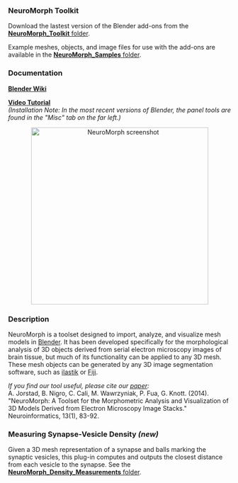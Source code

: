 ### NeuroMorph Toolkit

Download the lastest version of the Blender add-ons from the [**NeuroMorph_Toolkit** folder](https://github.com/ajorstad/NeuroMorph/raw/master/NeuroMorph_Toolkit).

Example meshes, objects, and image files for use with the add-ons are available in the [**NeuroMorph_Samples** folder](https://github.com/ajorstad/NeuroMorph/raw/master/NeuroMorph_Samples).


### Documentation
[**Blender Wiki**](http://wiki.blender.org/index.php/Extensions:2.6/Py/Scripts/Neuro_tool)

[**Video Tutorial**](https://www.youtube.com/watch?v=CVkcYjWgceM&vq=hd720)  
*(Installation Note: In the most recent versions of Blender, the panel tools are found in the "Misc" tab on the far left.)*

<p align="center">
<img src="https://github.com/ajorstad/NeuroMorph/raw/master/NeuroMorph_screenshot.png" alt="NeuroMorph screenshot" height="400px"/>
</p>


### Description
NeuroMorph is a toolset designed to import, analyze, and visualize mesh models in [Blender](https://www.blender.org/). It has been developed specifically for the morphological analysis of 3D objects derived from serial electron microscopy images of brain tissue, but much of its functionality can be applied to any 3D mesh.  These mesh objects can be generated by any 3D image segmentation software, such as [ilastik](http://ilastik.org/) or [Fiji](http://fiji.sc/Fiji).

*If you find our tool useful, please cite our [paper](http://link.springer.com/article/10.1007%2Fs12021-014-9242-5):*  
A. Jorstad, B. Nigro, C. Cali, M. Wawrzyniak, P. Fua, G. Knott.  (2014).  "NeuroMorph: A Toolset for the Morphometric Analysis and Visualization of 3D Models Derived from Electron Microscopy Image Stacks." Neuroinformatics, 13(1), 83-92.


### Measuring Synapse-Vesicle Density *(new)*
Given a 3D mesh representation of a synapse and balls marking the synaptic vesicles, this plug-in computes and outputs the closest distance from each vesicle to the synapse.  See the [**NeuroMorph_Density_Measurements** folder](https://github.com/ajorstad/NeuroMorph/raw/master/NeuroMorph_Density_Measurements).
